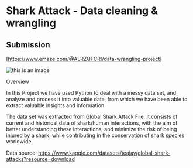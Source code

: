 # Shark Attack - Data cleaning & wrangling

## Submission
[https://www.emaze.com/@ALRZQFCRI/data-wrangling-project]

![this is an image](https://cdn.mos.cms.futurecdn.net/ZhiCPJJVnexUpJY7oYMeKF-1920-80.jpg.webp)

Overview

In this Project we have used Python to deal with a messy data set, and analyze and process it into valuable data, from which we have been able to extract valuable insights and information.

The data set was extracted from Global Shark Attack File. It consists of current and historical data of shark/human interactions, with the aim of better understanding these interactions, and minimize the risk of being injured by a shark, while contributing in the conservation of shark species worldwide.

Data source: https://www.kaggle.com/datasets/teajay/global-shark-attacks?resource=download
